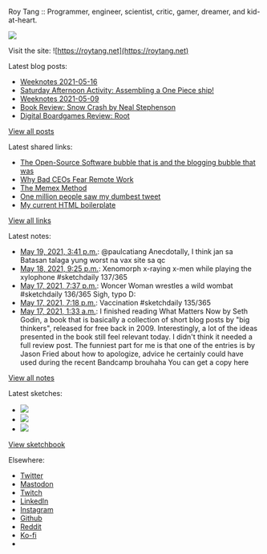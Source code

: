 Roy Tang :: Programmer, engineer, scientist, critic, gamer, dreamer, and kid-at-heart.

![](https://roytang.net/static/img/profile.jpg)

Visit the site: ![https://roytang.net](https://roytang.net)

Latest blog posts:

- [Weeknotes 2021-05-16](https://roytang.net/2021/05/weeknotes-2021-05-16/)
- [Saturday Afternoon Activity: Assembling a One Piece ship!](https://roytang.net/2021/05/going-merry-kit/)
- [Weeknotes 2021-05-09](https://roytang.net/2021/05/weeknotes-2021-05-09/)
- [Book Review: Snow Crash by Neal Stephenson](https://roytang.net/2021/05/snow-crash/)
- [Digital Boardgames Review: Root](https://roytang.net/2021/05/root/)

[View all posts](https://roytang.net/blog)

Latest shared links:

- [The Open-Source Software bubble that is and the blogging bubble that was](https://roytang.net/2021/05/the-open-source-software-bubble-that-is-and-the-blogging-bubble-that-was/)
- [Why Bad CEOs Fear Remote Work](https://roytang.net/2021/05/why-bad-ceos-fear-remote-work/)
- [The Memex Method](https://roytang.net/2021/05/the-memex-method/)
- [One million people saw my dumbest tweet](https://roytang.net/2021/05/one-million-people-saw-my-dumbest-tweet/)
- [My current HTML boilerplate](https://roytang.net/2021/05/my-current-html-boilerplate/)

[View all links](https://roytang.net/links)

Latest notes:

- [May 19, 2021, 3:41 p.m.](https://roytang.net/2021/05/1394921108898422786/): @paulcatiang Anecdotally, I think jan sa Batasan talaga yung worst na vax site sa qc
- [May 18, 2021, 9:25 p.m.](https://roytang.net/2021/05/1394645436946780163/): Xenomorph x-raying x-men while playing the xylophone #sketchdaily 137/365
- [May 17, 2021, 7:37 p.m.](https://roytang.net/2021/05/1394255736272785411/): Woncer Woman wrestles a wild wombat #sketchdaily 136/365 Sigh, typo D:
- [May 17, 2021, 7:18 p.m.](https://roytang.net/2021/05/1394250880933838849/): Vaccination #sketchdaily 135/365
- [May 17, 2021, 1:33 a.m.](https://roytang.net/2021/05/c72ceb2e3748ccd8611baab1cbfdfe74/): I finished reading What Matters Now by Seth Godin, a book that is basically a collection of short blog posts by &quot;big thinkers&quot;, released for free back in 2009. Interestingly, a lot of the ideas presented in the book still feel relevant today. I didn&#x27;t think it needed a full review post. The funniest part for me is that one of the entries is by Jason Fried about how to apologize, advice he certainly could have used during the recent Bandcamp brouhaha You can get a copy here

[View all notes](https://roytang.net/notes)

Latest sketches:


- ![](https://roytang.net/media/cache/7a/ed/7aed92b015cbdcd9eac2017d0ccbab5e.jpg)
- ![](https://roytang.net/media/cache/d8/a7/d8a7dafc58a253f4da70895fb05d3c9a.jpg)
- ![](https://roytang.net/media/cache/3d/11/3d1197dee3728086f839d031528fe912.jpg)

[View sketchbook](https://roytang.net/albums/sketchbook)


Elsewhere:

- [Twitter](https://twitter.com/roytang)
- [Mastodon](https://mastodon.technology/@roytang)
- [Twitch](https://twitch.tv/twitchyroy)
- [LinkedIn](https://www.linkedin.com/in/roytang)
- [Instagram](https://instagram.com/roytang0400)
- [Github](https://github.com/roytang)
- [Reddit](https://reddit.com/u/hungryroy)
- [Ko-fi](https://ko-fi.com/roytang)
- [](mailto:hello@roytang.net)